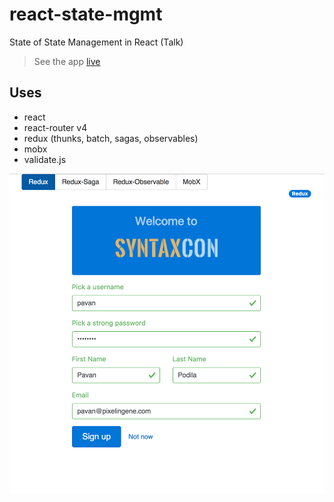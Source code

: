 # react-state-mgmt
State of State Management in React (Talk)

> See the app [live](https://react-state-mgmt-mmbwvcqnom.now.sh/)

## Uses

- react
- react-router v4
- redux (thunks, batch, sagas, observables)
- mobx
- validate.js

![Screenshot](screenshot.png)
